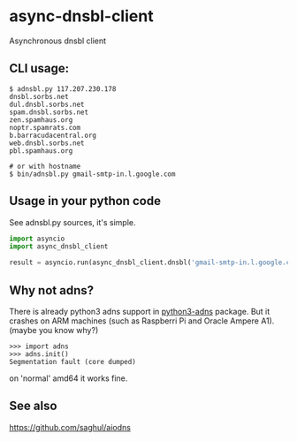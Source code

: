 # async-dnsbl-client
Asynchronous dnsbl client

## CLI usage:
~~~
$ adnsbl.py 117.207.230.178 
dnsbl.sorbs.net
dul.dnsbl.sorbs.net
spam.dnsbl.sorbs.net
zen.spamhaus.org
noptr.spamrats.com
b.barracudacentral.org
web.dnsbl.sorbs.net
pbl.spamhaus.org

# or with hostname
$ bin/adnsbl.py gmail-smtp-in.l.google.com
~~~

## Usage in your python code
See adnsbl.py sources, it's simple.
~~~python
import asyncio
import async_dnsbl_client

result = asyncio.run(async_dnsbl_client.dnsbl('gmail-smtp-in.l.google.com'))

~~~

## Why not adns?
There is already python3 adns support in [python3-adns](https://github.com/trolldbois/python3-adns) package. But it crashes on ARM machines (such as Raspberri Pi and Oracle Ampere A1). (maybe you know why?)

~~~python3
>>> import adns
>>> adns.init()
Segmentation fault (core dumped)
~~~

on 'normal' amd64 it works fine.

## See also
https://github.com/saghul/aiodns

